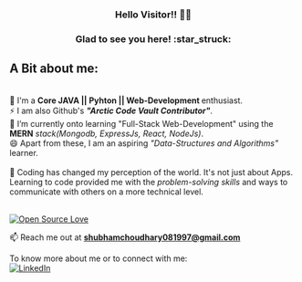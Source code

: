 <h3 align="center"> Hello Visitor!! 👋🏻</h3>

<h3 align="center">Glad to see you here! :star_struck:</h3>
<h2>A Bit about me:</h2><br>
                🔭 I'm a <strong>Core JAVA || Pyhton || Web-Development </strong>enthusiast.<br>
                ⚡ I am also Github's <strong><em>"Arctic Code Vault Contributor"</em></strong>.<br>
                🌱 I’m currently onto learning "Full-Stack Web-Development" using the <strong>MERN</strong><em> stack(Mongodb, ExpressJs, React, NodeJs)</em>.<br>
                😄 Apart from these, I am an aspiring <em>"Data-Structures and Algorithms"</em> learner.<br><br>
                👯 Coding has changed my perception of the world. It's not just about Apps. Learning to code provided me with the <i>problem-solving skills</i> and ways to communicate with others on a more technical level.<br><br> 
                
<!-- Most Languages Used <img align="left" src="https://github-readme-stats.vercel.app/api/top-langs/?username=1Canis-Lupus1&layout=compact&hide=html&theme=radical" alt="1Canis-Lupus1" /> -->

<!-- Github Stats <img align="center" src="https://github-readme-stats.vercel.app/api?username=1Canis-Lupus1&show_icons=true&theme=radical" alt="1Canis-Lupus1" /> -->

[![Open Source Love](https://badges.frapsoft.com/os/v2/open-source.svg?v=103)](https://github.com/1Canis-Lupus1)<br/>

📫 Reach me out at **shubhamchoudhary081997@gmail.com**

To know more about me or to connect with me:
<br>
<a href="https://www.linkedin.com/in/shubham-choudhary-8457a9141/" target="_blank"><img src="https://img.shields.io/badge/LinkedIn-%230077B5.svg?&style=flat-square&logo=linkedin&logoColor=white" alt="LinkedIn"></a><br>




<!--
**1Canis-Lupus1/1Canis-Lupus1** is a ✨ _special_ ✨ repository because its `README.md` (this file) appears on your GitHub profile.

Here are some ideas to get you started:

- 🔭 I’m currently working on ...
- 🌱 I’m currently learning ...
- 👯 I’m looking to collaborate on ...
- 🤔 I’m looking for help with ...
- 💬 Ask me about ...
- 📫 How to reach me: ...
- 😄 Pronouns: ...
- ⚡ Fun fact: ...
-->
